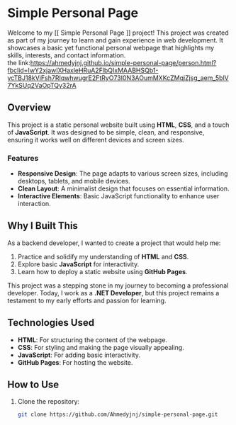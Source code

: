 # Simple Personal Page  

Welcome to my [[ Simple Personal Page ]] project! This project was created as part of my journey to learn and gain experience in web development. It showcases a basic yet functional personal webpage that highlights my skills, interests, and contact information.  
the link:https://ahmedyjnj.github.io/simple-personal-page/person.html?fbclid=IwY2xjawIXHaxleHRuA2FlbQIxMAABHSQb1-ycTBJ18kViFsh7RIqwhwugrE2FtRyO73I0N3AOumMXKcZMqjZjsg_aem_5blV7YkSUq2VaOpTQy32rA
## Overview  
This project is a static personal website built using **HTML**, **CSS**, and a touch of **JavaScript**. It was designed to be simple, clean, and responsive, ensuring it works well on different devices and screen sizes.  

### Features  
- **Responsive Design**: The page adapts to various screen sizes, including desktops, tablets, and mobile devices.  
- **Clean Layout**: A minimalist design that focuses on essential information.  
- **Interactive Elements**: Basic JavaScript functionality to enhance user interaction.  

## Why I Built This  
As a backend developer, I wanted to create a project that would help me:  
1. Practice and solidify my understanding of **HTML** and **CSS**.  
2. Explore basic **JavaScript** for interactivity.  
3. Learn how to deploy a static website using **GitHub Pages**.  

This project was a stepping stone in my journey to becoming a professional developer. Today, I work as a **.NET Developer**, but this project remains a testament to my early efforts and passion for learning.  

## Technologies Used  
- **HTML**: For structuring the content of the webpage.  
- **CSS**: For styling and making the page visually appealing.  
- **JavaScript**: For adding basic interactivity.  
- **GitHub Pages**: For hosting the website.  

## How to Use  
1. Clone the repository:  
   ```bash  
   git clone https://github.com/Ahmedyjnj/simple-personal-page.git  
